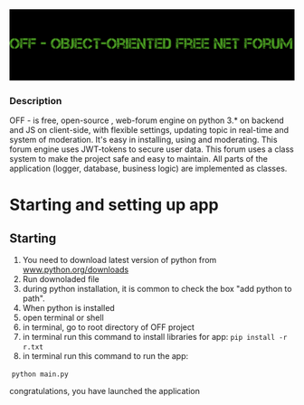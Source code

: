 <div style="text-align:center;padding:0px;margin:0px;"><img src = "assets/name.png" style = "width:100vw;padding:0px;margin:0px;" ></div>



### Description

OFF -  is free, open-source , web-forum engine on python 3.* on backend and JS on client-side,  with flexible settings, updating topic in real-time and system of moderation. It's easy in installing, using and moderating. This forum engine uses JWT-tokens to secure user data.
This forum uses a class system to make the project safe and easy to maintain. All parts of the application (logger, database, business logic) are implemented as classes.


# Starting and setting up app

## Starting

1. You need to download latest version of python from www.python.org/downloads
2. Run downoladed file
3. during python installation, it is common to check the box "add python to path".
4. When python is installed
5. open terminal or shell
6. in terminal, go to root directory of OFF project
7. in terminal run this command to install libraries for app:
``pip install -r r.txt``
8. in terminal run this command  to run the app:

​	```python main.py```

congratulations, you have launched the application






